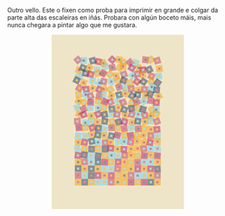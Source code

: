 Outro vello. 
Este o fixen como proba para imprimir en grande e colgar da parte alta 
das escaleiras en iñás. Probara con algún boceto máis, mais nunca
chegara a pintar algo que me gustara.

<p align="center">
<img src="https://github.com/souca/Processing/blob/main/S006_cuadros_movidos/S006_cuadros_movidos_001.png"   width="60%" />
</p>

